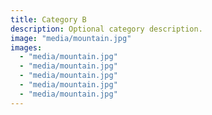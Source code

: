 ```yaml
---
title: Category B
description: Optional category description.
image: "media/mountain.jpg"
images:
  - "media/mountain.jpg"
  - "media/mountain.jpg"
  - "media/mountain.jpg"
  - "media/mountain.jpg"
  - "media/mountain.jpg"
---
```

